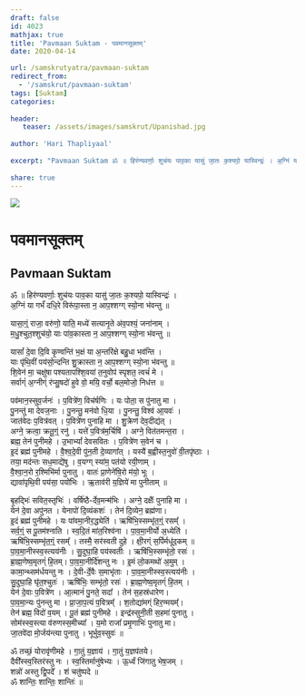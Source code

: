 ```yaml
---
draft: false
id: 4023    
mathjax: true    
title: 'Pavmaan Suktam - पवमानसूक्तम्'    
date: 2020-04-14    

url: /samskrutyatra/pavmaan-suktam
redirect_from: 
  - '/samskrut/pavmaan-suktam'
tags: [Suktam]    
categories:    
    
header:    
   teaser: /assets/images/samskrut/Upanishad.jpg    
    
author: 'Hari Thapliyaal'    
    
excerpt: "Pavmaan Suktam ॐ ॥ हिर॑ण्यवर्णाः॒ शुच॑यः पाव॒का यासु॑ जा॒तः क॒श्यपो॒ यास्विन्द्रः॑ । अ॒ग्निं या गर्भं॑ दधि॒रे विरू॑पा॒स्ता न॒ आप॒श्शग्ग् स्यो॒ना भ॑वन्तु ॥ यासा॒ग्ं॒ राजा॒ वरु॑णो॒ याति॒ मध्ये॑ सत्यानृ॒ते अ॑व॒पश्यं॒ जना॑नाम् । म॒धु॒श्चुत॒श्शुच॑यो॒ याः पा॑व॒कास्ता न॒ आप॒श्शग्ग् स्यो॒ना भ॑वन्तु ॥"
    
share: true    
---
```

![](/assets/images/samskrut/Upanishad.jpg)    
    
# पवमानसूक्तम्    
## Pavmaan Suktam    
    
ॐ ॥ हिर॑ण्यवर्णाः॒ शुच॑यः पाव॒का यासु॑ जा॒तः क॒श्यपो॒ यास्विन्द्रः॑ ।    
अ॒ग्निं या गर्भं॑ दधि॒रे विरू॑पा॒स्ता न॒ आप॒श्शग्ग् स्यो॒ना भ॑वन्तु ॥    
    
यासा॒ग्ं॒ राजा॒ वरु॑णो॒ याति॒ मध्ये॑ सत्यानृ॒ते अ॑व॒पश्यं॒ जना॑नाम् ।    
म॒धु॒श्चुत॒श्शुच॑यो॒ याः पा॑व॒कास्ता न॒ आप॒श्शग्ग् स्यो॒ना भ॑वन्तु ॥    
    
यासां᳚ दे॒वा दि॒वि कृ॒ण्वन्ति॑ भ॒क्षं या अ॒न्तरि॑क्षे बहु॒धा भव॑न्ति ।    
याः पृ॑थि॒वीं पय॑सो॒न्दन्ति शु॒क्रास्ता न॒ आप॒श्शग्ग् स्यो॒ना भ॑वन्तु ॥    
शि॒वेन॑ मा॒ चक्षु॑षा पश्यतापश्शि॒वया॑ त॒नुवोप॑ स्पृशत॒ त्वचं॑ मे ।    
सर्वाग्ं॑ अ॒ग्नीग्ं र॑प्सु॒षदो॑ हुवे वो॒ मयि॒ वर्चो॒ बल॒मोजो॒ निध॑त्त ॥    
    
पव॑मान॒स्सुव॒र्जनः॑ । प॒वित्रे॑ण॒ विच॑र्षणिः । यः पोता॒ स पु॑नातु मा ।    
पु॒नन्तु॑ मा देवज॒नाः । पु॒नन्तु॒ मन॑वो धि॒या । पु॒नन्तु॒ विश्व॑ आ॒यवः॑ ।    
जात॑वेदः प॒वित्र॑वत् । प॒वित्रे॑ण पुनाहि मा । शु॒क्रेण॑ देव॒दीद्य॑त् ।    
अग्ने॒ क्रत्वा॒ क्रतू॒ग्ं॒ रनु॑ । यत्ते॑ प॒वित्र॑म॒र्चिषि॑ । अग्ने॒ वित॑तमन्त॒रा ।    
ब्रह्म॒ तेन॑ पुनीमहे । उ॒भाभ्यां᳚ देवसवितः । प॒वित्रे॑ण स॒वेन॑ च ।    
इ॒दं ब्रह्म॑ पुनीमहे । वै॒श्व॒दे॒वी पु॑न॒ती दे॒व्यागा᳚त् । यस्यै॑ ब॒ह्वीस्त॒नुवो॑ वी॒तपृ॑ष्ठाः ।    
तया॒ मद॑न्तः सध॒माद्ये॑षु । व॒यग्ग् स्या॑म॒ पत॑यो रयी॒णाम् ।    
वै॒श्वा॒न॒रो र॒श्मिभि॑र्मा पुनातु । वातः॑ प्रा॒णेने॑षि॒रो म॑यो॒ भूः ।    
द्यावा॑पृथि॒वी पय॑सा॒ पयो॑भिः । ऋ॒ताव॑री य॒ज्ञिये॑ मा पुनीताम् ॥    
    
बृ॒हद्भिः॑ सवित॒स्तृभिः॑ । वर्षि॑ष्ठै-र्देव॒मन्म॑भिः । अग्ने॒ दक्षैः᳚ पुनाहि मा ।    
येन॑ दे॒वा अपु॑नत । येनापो॑ दि॒व्यंकशः॑ । तेन॑ दि॒व्येन॒ ब्रह्म॑णा।    
इ॒दं ब्रह्म॑ पुनीमहे । यः पा॑वमा॒नीर॒द्ध्येति॑ । ऋषि॑भि॒स्सम्भृ॑त॒ग्ं॒ रसम्᳚ ।    
सर्व॒ग्ं॒ स पू॒तम॑श्नाति । स्व॒दि॒तं मा॑त॒रिश्व॑ना । पा॒व॒मा॒नीर्यो अ॒ध्येति॑ ।    
ऋषि॑भि॒स्सम्भृ॑त॒ग्ं॒ रसम्᳚ । तस्मै॒ सर॑स्वती दुहे । क्षी॒रग्ं स॒र्पिर्मधू॑द॒कम् ॥    
पा॒व॒मा॒नीस्स्व॒स्त्यय॑नीः । सु॒दुघा॒हि पय॑स्वतीः । ऋषि॑भि॒स्सम्भृ॑तो॒ रसः॑ ।    
ब्रा॒ह्म॒णेष्व॒मृतग्ं॑ हि॒तम्। पा॒व॒मा॒नीर्दि॑शन्तु नः । इ॒मं लो॒कमथो॑ अ॒मुम् ।    
कामा॒न्थ्सम॑र्धयन्तु नः । दे॒वी-र्दे॒वैः स॒माभृ॑ताः । पा॒व॒मा॒नीस्स्व॒स्त्यय॑नीः ।    
सु॒दुघा॒हि घृ॑त॒श्चुतः॑ । ऋषि॑भिः॒ सम्भृ॑तो॒ रसः॑ । ब्रा॒ह्म॒णेष्व॒मृतग्ं॑ हि॒तम् ।    
येन॑ दे॒वाः प॒वित्रे॑ण । आ॒त्मानं॑ पु॒नते॒ सदा᳚ । तेन॑ स॒हस्र॑धारेण।    
पा॒व॒मा॒न्यः पु॑नन्तु मा । प्रा॒जा॒प॒त्यं प॒वित्रम्᳚ । श॒तोद्या॑मग्ं हिर॒ण्मयम्᳚।    
तेन॑ ब्रह्म॒ विदो॑ व॒यम् । पू॒तं ब्रह्म॑ पुनीमहे । इन्द्र॑स्सुनी॒ती स॒हमा॑ पुनातु ।    
सोम॑स्स्व॒स्त्या व॑रुणस्स॒मीच्या᳚ । य॒मो राजा᳚ प्रमृ॒णाभिः॑ पुनातु मा।    
जा॒तवे॑दा मो॒र्जय॑न्त्या पुनातु । भूर्भुव॒स्सुवः॑ ॥    
    
ॐ तच्छं॒ योरावृ॑णीमहे । गा॒तुं य॒ज्ञाय॑ । गा॒तुं य॒ज्ञप॑तये।    
दैवी᳚स्स्व॒स्तिर॑स्तु नः । स्व॒स्तिर्मानु॑षेभ्यः । ऊ॒र्ध्वं जि॑गातु भेष॒जम् ।    
शन्नो॑ अस्तु द्वि॒पदे᳚ । शं चतु॑ष्पदे ॥    
ॐ शान्तिः॒ शान्तिः॒ शान्तिः॑ ॥    
    
